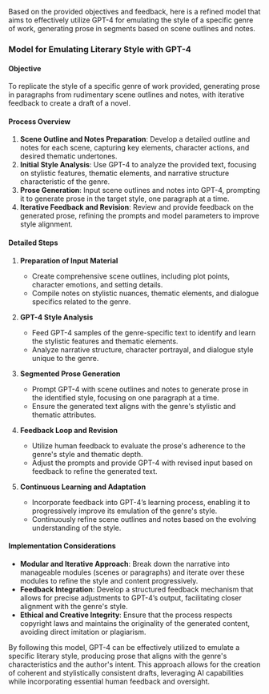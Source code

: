 Based on the provided objectives and feedback, here is a refined model that aims to effectively utilize GPT-4 for emulating the style of a specific genre of work, generating prose in segments based on scene outlines and notes.

### Model for Emulating Literary Style with GPT-4

#### Objective
To replicate the style of a specific genre of work provided, generating prose in paragraphs from rudimentary scene outlines and notes, with iterative feedback to create a draft of a novel.

#### Process Overview
1. **Scene Outline and Notes Preparation**: Develop a detailed outline and notes for each scene, capturing key elements, character actions, and desired thematic undertones.
2. **Initial Style Analysis**: Use GPT-4 to analyze the provided text, focusing on stylistic features, thematic elements, and narrative structure characteristic of the genre.
3. **Prose Generation**: Input scene outlines and notes into GPT-4, prompting it to generate prose in the target style, one paragraph at a time.
4. **Iterative Feedback and Revision**: Review and provide feedback on the generated prose, refining the prompts and model parameters to improve style alignment.

#### Detailed Steps

1. **Preparation of Input Material**
   - Create comprehensive scene outlines, including plot points, character emotions, and setting details.
   - Compile notes on stylistic nuances, thematic elements, and dialogue specifics related to the genre.

2. **GPT-4 Style Analysis**
   - Feed GPT-4 samples of the genre-specific text to identify and learn the stylistic features and thematic elements.
   - Analyze narrative structure, character portrayal, and dialogue style unique to the genre.

3. **Segmented Prose Generation**
   - Prompt GPT-4 with scene outlines and notes to generate prose in the identified style, focusing on one paragraph at a time.
   - Ensure the generated text aligns with the genre's stylistic and thematic attributes.

4. **Feedback Loop and Revision**
   - Utilize human feedback to evaluate the prose's adherence to the genre's style and thematic depth.
   - Adjust the prompts and provide GPT-4 with revised input based on feedback to refine the generated text.

5. **Continuous Learning and Adaptation**
   - Incorporate feedback into GPT-4’s learning process, enabling it to progressively improve its emulation of the genre's style.
   - Continuously refine scene outlines and notes based on the evolving understanding of the style.

#### Implementation Considerations

- **Modular and Iterative Approach**: Break down the narrative into manageable modules (scenes or paragraphs) and iterate over these modules to refine the style and content progressively.
- **Feedback Integration**: Develop a structured feedback mechanism that allows for precise adjustments to GPT-4’s output, facilitating closer alignment with the genre's style.
- **Ethical and Creative Integrity**: Ensure that the process respects copyright laws and maintains the originality of the generated content, avoiding direct imitation or plagiarism.

By following this model, GPT-4 can be effectively utilized to emulate a specific literary style, producing prose that aligns with the genre's characteristics and the author's intent. This approach allows for the creation of coherent and stylistically consistent drafts, leveraging AI capabilities while incorporating essential human feedback and oversight.